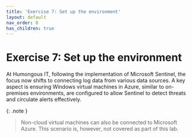 ```yaml
---
title: 'Exercise 7: Set up the environment'
layout: default
nav_order: 8
has_children: true
---
```


# Exercise 7: Set up the environment

At Humongous IT, following the implementation of Microsoft Sentinel, the focus now shifts to connecting log data from various data sources. A key aspect is ensuring Windows virtual machines in Azure, similar to on-premises environments, are configured to allow Sentinel to detect threats and circulate alerts effectively.

{: .note }
> Non-cloud virtual machines can also be connected to Microsoft Azure. This scenario is, however, not covered as part of this lab.
